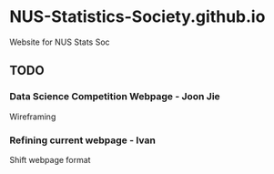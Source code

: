 # NUS-Statistics-Society.github.io
Website for NUS Stats Soc

## TODO 

### Data Science Competition Webpage - Joon Jie

Wireframing 

### Refining current webpage - Ivan 

Shift webpage format 

